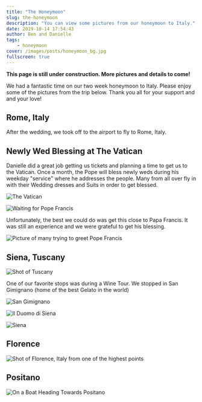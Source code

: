 ```yaml
---
title: "The Honeymoon"
slug: the-honeymoon
description: "You can view some pictures from our honeymoon to Italy."
date: 2019-10-14 17:54:43
author: Ben and Danielle
tags: 
    - honeymoon
cover: /images/posts/honeymoon_bg.jpg
fullscreen: true
---
```

**This page is still under construction. More pictures and details to come!**

We had a fantastic time on our two week honeymoon to Italy. Please enjoy some of the pictures from the trip below. Thank you all for your support and and your love!

## Rome, Italy
After the wedding, we took off to the airport to fly to Rome, Italy. 
## Newly Wed Blessing at The Vatican 
Danielle did a great job getting us tickets and planning a time to get us to the Vatican. Once a month, the Pope will bless newly weds during his weekday "service" where he addresses the people. Many from all over fly in with their Wedding dresses and Suits in order to get blessed.

![The Vatican](/images/posts/vatican.jpg)

![Waiting for Pope Francis](/images/posts/waiting_for_the_pope.jpg)

Unfortunately, the best we could do was get this close to Papa Francis. It was still an experience and we were grateful to get his blessing.

![Picture of many trying to greet Pope Francis](/images/posts/papa_francis.jpg)
## Siena, Tuscany
![Shot of Tuscany](/images/posts/tuscany.jpg)

One of our favorite stops was during a Wine Tour. We stopped in San Gimignano (home of the best Gelato in the world)

![San Gimignano](/images/posts/san_gimignano.jpg)

![Il Duomo di Siena](/images/posts/duomo_siena.jpg)

![Siena](/images/posts/crypt_siena.jpg)

## Florence

![Shot of Florence, Italy from one of the highest points](/images/posts/florence.jpg)

## Positano
![On a Boat Heading Towards Positano](/images/posts/honeymoon_cover.jpg)


